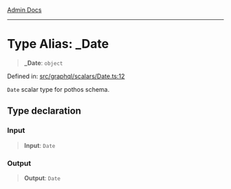 [Admin Docs](/)

***

# Type Alias: \_Date

> **\_Date**: `object`

Defined in: [src/graphql/scalars/Date.ts:12](https://github.com/PalisadoesFoundation/talawa-api/blob/36e30b39ce897bdded5fea4859d9ae00485b5a4c/src/graphql/scalars/Date.ts#L12)

`Date` scalar type for pothos schema.

## Type declaration

### Input

> **Input**: `Date`

### Output

> **Output**: `Date`
